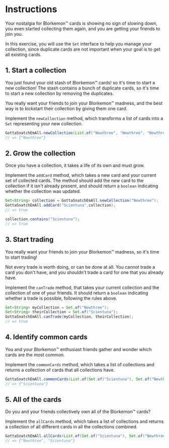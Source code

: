 # Instructions

Your nostalgia for Blorkemon™️ cards is showing no sign of slowing down, you even started collecting them again, and you
are getting your friends to join you.

In this exercise, you will use the `Set` interface to help you manage your collection, since duplicate cards are not
important when your goal is to get all existing cards.

## 1. Start a collection

You just found your old stash of Blorkemon™️ cards! so it's time to start a new collection!
The stash contains a bunch of duplicate cards, so it's time to start a new collection by removing the duplicates.

You really want your friends to join your Blorkemon™️ madness, and the best way is to kickstart their collection by
giving them one card.

Implement the `newCollection` method, which transforms a list of cards into a `Set` representing your new collection.

```java
GottaSnatchEmAll.newCollection(List.of("Newthree", "Newthree", "Newthree"));
// => {"Newthree"}
```

## 2. Grow the collection

Once you have a collection, it takes a life of its own and must grow.

Implement the `addCard` method, which takes a new card and your current set of collected cards.
The method should add the new card to the collection if it isn't already present, and should return a `boolean`
indicating whether the collection was updated.

```java
Set<String> collection = GottaSnatchEmAll.newCollection("Newthree");
GottaSnatchEmAll.addCard("Scientuna",collection);
// => true

collection.contains("Scientuna");
// => true
```

## 3. Start trading

You really want your friends to join your Blorkemon™️ madness, so it's time to start trading!

Not every trade is worth doing, or can be done at all.
You cannot trade a card you don't have, and you shouldn't trade a card for one that you already have.

Implement the `canTrade` method, that takes your current collection and the collection of one of your friends.
It should return a `boolean` indicating whether a trade is possible, following the rules above.

```java
Set<String> myCollection = Set.of("Newthree");
Set<String> theirCollection = Set.of("Scientuna");
GottaSnatchEmAll.canTrade(myCollection, theirCollection);
// => true
```

## 4. Identify common cards

You and your Blorkemon™️ enthusiast friends gather and wonder which cards are the most common.

Implement the `commonCards` method, which takes a list of collections and returns a collection of cards that all collections
have.

```java
GottaSnatchEmAll.commonCards(List.of(Set.of("Scientuna"), Set.of("Newthree","Scientuna")));
// => {"Scientuna"}
```

## 5. All of the cards

Do you and your friends collectively own all of the Blorkemon™️ cards?

Implement the `allCards` method, which takes a list of collections and returns a collection of all different cards in
all the collections combined.

```java
GottaSnatchEmAll.allCards(List.of(Set.of("Scientuna"), Set.of("Newthree","Scientuna")));
// => {"Newthree", "Scientuna"}
```
